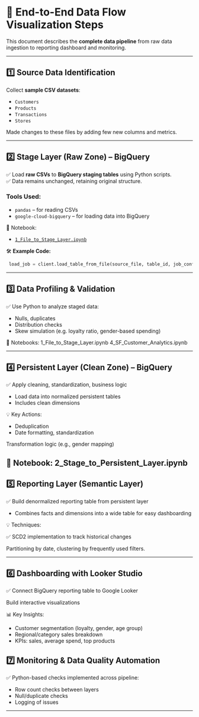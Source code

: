 # 🔄 **End-to-End Data Flow Visualization Steps**

This document describes the **complete data pipeline** from raw data ingestion to reporting dashboard and monitoring.

---

## 1️⃣ **Source Data Identification**

Collect **sample CSV datasets**:
- `Customers`
- `Products`
- `Transactions`
- `Stores`
  
Made changes to these files by adding few new columns and metrics.

---

## 2️⃣ **Stage Layer (Raw Zone) – BigQuery**

✅ Load **raw CSVs** to **BigQuery staging tables** using Python scripts.  
✅ Data remains unchanged, retaining original structure.

### Tools Used:
- `pandas` – for reading CSVs
- `google-cloud-bigquery` – for loading data into BigQuery

📒 Notebook:  
- [`1_File_to_Stage_Layer.ipynb`](./1_File_to_Stage_Layer.ipynb)

🛠️ **Example Code:**
```python
 load_job = client.load_table_from_file(source_file, table_id, job_config=job_config)
```
---
## 3️⃣ Data Profiling & Validation
✅ Use Python to analyze staged data:
- Nulls, duplicates
- Distribution checks
- Skew simulation (e.g. loyalty ratio, gender-based spending)

📌 Notebooks:
1_File_to_Stage_Layer.ipynb
4_SF_Customer_Analytics.ipynb

---
## 4️⃣ Persistent Layer (Clean Zone) – BigQuery
✅ Apply cleaning, standardization, business logic
- Load data into normalized persistent tables
- Includes clean dimensions

💡 Key Actions:
- Deduplication
- Date formatting, standardization

Transformation logic (e.g., gender mapping)

📌 Notebook:
2_Stage_to_Persistent_Layer.ipynb
---
## 5️⃣ Reporting Layer (Semantic Layer)

✅ Build denormalized reporting table from persistent layer

- Combines facts and dimensions into a wide table for easy dashboarding

💡 Techniques:

✅ SCD2 implementation to track historical changes

Partitioning by date, clustering by frequently used filters.

---
## 6️⃣ Dashboarding with Looker Studio

✅ Connect BigQuery reporting table to Google Looker 

Build interactive visualizations

📊 Key Insights:
- Customer segmentation (loyalty, gender, age group)
- Regional/category sales breakdown  
- KPIs: sales, average spend, top products

## 7️⃣ Monitoring & Data Quality Automation

✅ Python-based checks implemented across pipeline:

- Row count checks between layers
- Null/duplicate checks
- Logging of issues

---
